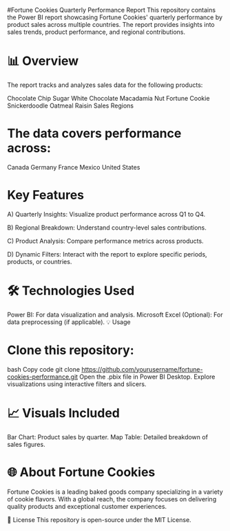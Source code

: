 #Fortune Cookies Quarterly Performance Report
This repository contains the Power BI report showcasing Fortune Cookies' quarterly performance by product sales across multiple countries. The report provides insights into sales trends, product performance, and regional contributions.

# 📊 Overview
The report tracks and analyzes sales data for the following products:

Chocolate Chip
Sugar
White Chocolate Macadamia Nut
Fortune Cookie
Snickerdoodle
Oatmeal Raisin
Sales Regions

# The data covers performance across:

Canada
Germany
France
Mexico
United States

# Key Features
A) Quarterly Insights: Visualize product performance across Q1 to Q4.

B) Regional Breakdown: Understand country-level sales contributions.

C) Product Analysis: Compare performance metrics across products.

D) Dynamic Filters: Interact with the report to explore specific periods, products, or countries.
# 🛠️ Technologies Used
Power BI: For data visualization and analysis.
Microsoft Excel (Optional): For data preprocessing (if applicable).
💡 Usage
# Clone this repository:
bash
Copy code
git clone https://github.com/yourusername/fortune-cookies-performance.git
Open the .pbix file in Power BI Desktop.
Explore visualizations using interactive filters and slicers.
# 📈 Visuals Included
Bar Chart: Product sales by quarter.
Map
Table: Detailed breakdown of sales figures.
# 🌐 About Fortune Cookies
Fortune Cookies is a leading baked goods company specializing in a variety of cookie flavors. With a global reach, the company focuses on delivering quality products and exceptional customer experiences.

🔗 License
This repository is open-source under the MIT License.

